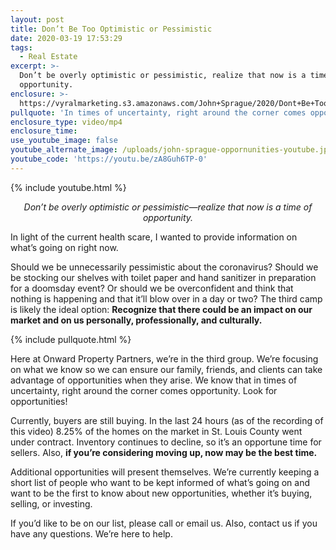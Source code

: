 ```yaml
---
layout: post
title: Don’t Be Too Optimistic or Pessimistic
date: 2020-03-19 17:53:29
tags:
  - Real Estate
excerpt: >-
  Don’t be overly optimistic or pessimistic, realize that now is a time of
  opportunity.
enclosure: >-
  https://vyralmarketing.s3.amazonaws.com/John+Sprague/2020/Dont+Be+Too+Optimistic+or+Pessimistic.mp4
pullquote: 'In times of uncertainty, right around the corner comes opportunity.'
enclosure_type: video/mp4
enclosure_time:
use_youtube_image: false
youtube_alternate_image: /uploads/john-sprague-oppornunities-youtube.jpg
youtube_code: 'https://youtu.be/zA8Guh6TP-0'
---
```


{% include youtube.html %}

<p style="text-align: center;"><em>Don’t be overly optimistic or pessimistic—realize that now is a time of opportunity.</em></p>

In light of the current health scare, I wanted to provide information on what’s going on right now.&nbsp;

Should we be unnecessarily pessimistic about the coronavirus? Should we be stocking our shelves with toilet paper and hand sanitizer in preparation for a doomsday event? Or should we be overconfident and think that nothing is happening and that it’ll blow over in a day or two? The third camp is likely the ideal option: **Recognize that there could be an impact on our market and on us personally, professionally, and culturally.&nbsp;**

{% include pullquote.html %}

Here at Onward Property Partners, we’re in the third group. We’re focusing on what we know so we can ensure our family, friends, and clients can take advantage of opportunities when they arise. We know that in times of uncertainty, right around the corner comes opportunity. Look for opportunities\!

Currently, buyers are still buying. In the last 24 hours (as of the recording of this video) 8.25% of the homes on the market in St. Louis County went under contract. Inventory continues to decline, so it’s an opportune time for sellers. Also, **if you’re considering moving up, now may be the best time.&nbsp;**

Additional opportunities will present themselves. We’re currently keeping a short list of people who want to be kept informed of what’s going on and want to be the first to know about new opportunities, whether it’s buying, selling, or investing.&nbsp;

If you’d like to be on our list, please call or email us. Also, contact us if you have any questions. We’re here to help.